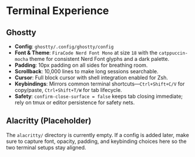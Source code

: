 # Terminal Experience

## Ghostty

- **Config**: `ghostty/.config/ghostty/config`
- **Font & Theme**: `FiraCode Nerd Font Mono` at size `18` with the
  `catppuccin-mocha` theme for consistent Nerd Font glyphs and a dark palette.
- **Padding**: 10px padding on all sides for breathing room.
- **Scrollback**: 10,000 lines to make long sessions searchable.
- **Cursor**: Full block cursor with shell integration enabled for Zsh.
- **Keybindings**: Mirrors common terminal shortcuts—`Ctrl+Shift+C/V` for
  copy/paste, `Ctrl+Shift+T/W` for tab lifecycle.
- **Safety**: `confirm-close-surface = false` keeps tab closing immediate; rely
  on tmux or editor persistence for safety nets.

## Alacritty (Placeholder)

The `alacritty/` directory is currently empty. If a config is added later, make
sure to capture font, opacity, padding, and keybinding choices here so the two
terminal setups stay aligned.

